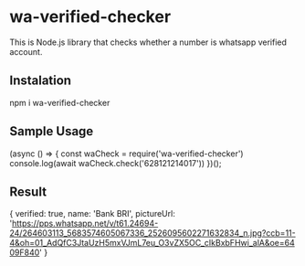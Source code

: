 # wa-verified-checker

This is Node.js library that checks whether a number is whatsapp verified account.

## Instalation

npm i wa-verified-checker

## Sample Usage

(async () => {
const waCheck = require('wa-verified-checker')
console.log(await waCheck.check('628121214017'))
})();

## Result

{
verified: true,
name: 'Bank BRI',
pictureUrl: 'https://pps.whatsapp.net/v/t61.24694-24/264603113_5683574605067336_2526095602271632834_n.jpg?ccb=11-4&oh=01_AdQfC3JtaUzH5mxVJmL7eu_O3vZX5OC_cIkBxbFHwi_alA&oe=6409F840'
}
